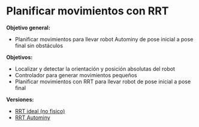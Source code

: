 # Planificar movimientos con RRT
**Objetivo general:**
* Planificar movimientos para llevar robot Autominy de pose inicial a pose final sin obstáculos <br>

**Objetivos:**
* Localizar y detectar la orientación y posición absolutas del robot
* Controlador para generar movimientos pequeños
* Planificar movimientos con RRT para llevar robot de pose inicial a pose final <br>

**Versiones:** <br>
* [RRT ideal (no fisico)](./RRT/) <br>
* [RRT Autominy](./RRT-fisico/)
